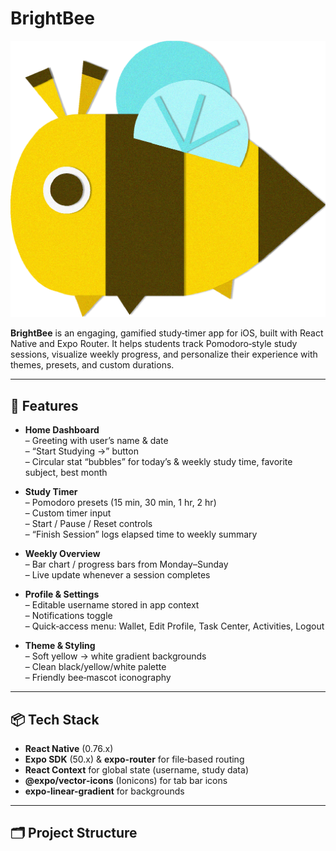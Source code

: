 # BrightBee

![BrightBee Logo](assets/bee.png)

**BrightBee** is an engaging, gamified study‐timer app for iOS, built with React Native and Expo Router. It helps students track Pomodoro‐style study sessions, visualize weekly progress, and personalize their experience with themes, presets, and custom durations.

---

## 🚀 Features

- **Home Dashboard**  
  – Greeting with user’s name & date  
  – “Start Studying →” button  
  – Circular stat “bubbles” for today’s & weekly study time, favorite subject, best month

- **Study Timer**  
  – Pomodoro presets (15 min, 30 min, 1 hr, 2 hr)  
  – Custom timer input  
  – Start / Pause / Reset controls  
  – “Finish Session” logs elapsed time to weekly summary

- **Weekly Overview**  
  – Bar chart / progress bars from Monday–Sunday  
  – Live update whenever a session completes

- **Profile & Settings**  
  – Editable username stored in app context  
  – Notifications toggle  
  – Quick‐access menu: Wallet, Edit Profile, Task Center, Activities, Logout

- **Theme & Styling**  
  – Soft yellow → white gradient backgrounds  
  – Clean black/yellow/white palette  
  – Friendly bee‐mascot iconography

---

## 📦 Tech Stack

- **React Native** (0.76.x)  
- **Expo SDK** (50.x) & **expo-router** for file‐based routing  
- **React Context** for global state (username, study data)  
- **@expo/vector‑icons** (Ionicons) for tab bar icons  
- **expo-linear-gradient** for backgrounds  

---

## 🗂️ Project Structure

